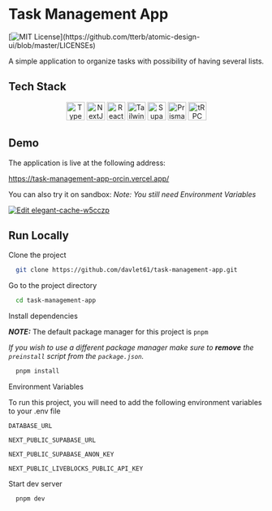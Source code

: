 
# Task Management App
[![MIT License](https://img.shields.io/apm/l/atomic-design-ui.svg?)](https://github.com/tterb/atomic-design-ui/blob/master/LICENSEs)

A simple application to organize tasks with possibility of having several lists.


## Tech Stack

<p align="center">
<a href="https://www.typescriptlang.org/" target="_blank" rel="noreferrer"><img src="https://raw.githubusercontent.com/danielcranney/readme-generator/main/public/icons/skills/typescript-colored.svg" width="36" height="36" alt="TypeScript" /></a>
<a href="https://nextjs.org/docs" target="_blank" rel="noreferrer"><img src="https://raw.githubusercontent.com/danielcranney/readme-generator/main/public/icons/skills/nextjs.svg" width="36" height="36" alt="NextJs" /></a>
<a href="https://reactjs.org/" target="_blank" rel="noreferrer"><img src="https://raw.githubusercontent.com/danielcranney/readme-generator/main/public/icons/skills/react-colored.svg" width="36" height="36" alt="React" /></a>
<a href="https://tailwindcss.com/" target="_blank" rel="noreferrer"><img src="https://raw.githubusercontent.com/danielcranney/readme-generator/main/public/icons/skills/tailwindcss-colored.svg" width="36" height="36" alt="TailwindCSS" /></a>
<a href="https://supabase.io/" target="_blank" rel="noreferrer"><img src="https://raw.githubusercontent.com/danielcranney/readme-generator/main/public/icons/skills/supabase-colored.svg" width="36" height="36" alt="Supabase" /></a>
<a href="https://prisma.io/" target="_blank" rel="noreferrer"><img src="https://github.com/prisma/presskit/blob/main/Logos/Logomark-Default-Prisma.svg" width="36" height="36" alt="Prisma" /></a>
<a href="https://trpc.io/" target="_blank" rel="noreferrer"><img src="https://trpc.io/img/logo-no-text.svg" alt="tRPC" height="36"/></a>
</p>


## Demo

The application is live at the following address:

https://task-management-app-orcin.vercel.app/


You can also try it on sandbox: 
*Note: You still need Environment Variables*

[![Edit elegant-cache-w5cczp](https://codesandbox.io/static/img/play-codesandbox.svg)](https://codesandbox.io/s/elegant-cache-w5cczp?fontsize=14&hidenavigation=1&theme=dark)




## Run Locally

Clone the project

```bash
  git clone https://github.com/davlet61/task-management-app.git
```

Go to the project directory

```bash
  cd task-management-app
```

Install dependencies

___NOTE:___ The default package manager for this project is `pnpm`

*If you wish to use a different package manager make sure to ***remove*** the `preinstall` script from the `package.json`.*

```bash
  pnpm install
```

Environment Variables

To run this project, you will need to add the following environment variables to your .env file

`DATABASE_URL`

`NEXT_PUBLIC_SUPABASE_URL`

`NEXT_PUBLIC_SUPABASE_ANON_KEY`

`NEXT_PUBLIC_LIVEBLOCKS_PUBLIC_API_KEY`

Start dev server

```bash
  pnpm dev
```








